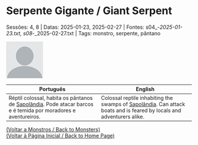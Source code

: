 
# Serpente Gigante / Giant Serpent

Sessões: 4, 8 | Datas: 2025-01-23, 2025-02-27 | Fontes: s04_-_2025-01-23.txt, s08_-_2025-02-27.txt | Tags: monstro, serpente, pântano

![Serpente Gigante](blank.png)

| Português | English |
|-----------|---------|
| Réptil colossal, habita os pântanos de [Sapolândia](sapolandia.md). Pode atacar barcos e é temida por moradores e aventureiros. | Colossal reptile inhabiting the swamps of [Sapolândia](sapolandia.md). Can attack boats and is feared by locals and adventurers alike. |

[(Voltar a Monstros / Back to Monsters)](monstros.md)  
[(Voltar à Página Inicial / Back to Home Page)](home.md)



















